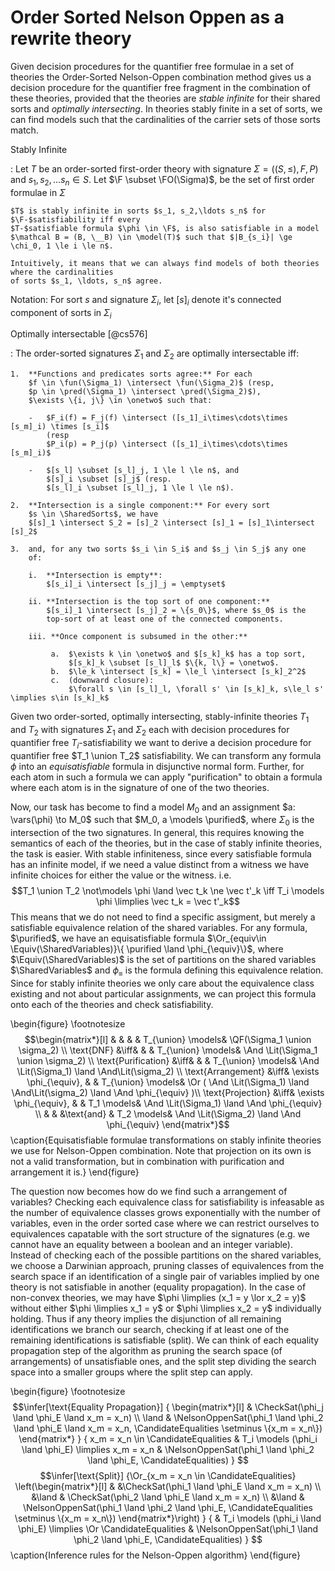 Order Sorted Nelson Oppen as a rewrite theory
=============================================

Given decision procedures for the quantifier free formulae in a set of theories the Order-Sorted
Nelson-Oppen combination method gives us a decision procedure for the quantifier free fragment in
the combination of these theories, provided that the theories are *stable infinite* for their shared
sorts and *optimally intersecting*. In theories stably finite in a set of sorts, we can find models
such that the cardinalities of the carrier sets of those sorts match.

Stably Infinite

:   Let $T$ be an order-sorted first-order theory with signature $\Sigma = ((S, \le), F, P)$ and
    $s_1, s_2,\ldots s_n \in S$. Let $\F \subset \FO(\Sigma)$, be the set of first order formulae in
    $\Sigma$

    $T$ is stably infinite in sorts $s_1, s_2,\ldots s_n$ for $\F-$satisfiability iff every
    $T-$satisfiable formula $\phi \in \F$, is also satisfiable in a model
    $\mathcal B = (B, \__B) \in \model(T)$ such that $|B_{s_i}| \ge \chi_0, 1 \le i \le n$.

    Intuitively, it means that we can always find models of both theories where the cardinalities
    of sorts $s_1, \ldots, s_n$ agree.

Notation: For sort $s$ and signature $\Sigma_i$, let $[s]_i$ denote it's
connected component of sorts in $\Sigma_i$

Optimally intersectable [@cs576]

:   The order-sorted signatures $\Sigma_1$ and $\Sigma_2$ are optimally
    intersectable iff:

    1.  **Functions and predicates sorts agree:** For each
        $f \in \fun(\Sigma_1) \intersect \fun(\Sigma_2)$ (resp,
        $p \in \pred(\Sigma_1) \intersect \pred(\Sigma_2)$),
        $\exists \{i, j\} \in \onetwo$ such that:

        -   $F_i(f) = F_j(f) \intersect ([s_1]_i\times\cdots\times [s_m]_i) \times [s_i]$
            (resp
            $P_i(p) = P_j(p) \intersect ([s_1]_i\times\cdots\times [s_m]_i)$

        -   $[s_l] \subset [s_l]_j, 1 \le l \le n$, and
            $[s]_i \subset [s]_j$ (resp.
            $[s_l]_i \subset [s_l]_j, 1 \le l \le n$).

    2.  **Intersection is a single component:** For every sort
        $s \in \SharedSorts$, we have
        $[s]_1 \intersect S_2 = [s]_2 \intersect [s]_1 = [s]_1\intersect [s]_2$

    3.  and, for any two sorts $s_i \in S_i$ and $s_j \in S_j$ any one
        of:

        i.  **Intersection is empty**:
            $[s_i]_i \intersect [s_j]_j = \emptyset$

        ii. **Intersection is the top sort of one component:**
            $[s_i]_1 \intersect [s_j]_2 = \{s_0\}$, where $s_0$ is the
            top-sort of at least one of the connected components.

        iii. **Once component is subsumed in the other:**

             a.  $\exists k \in \onetwo$ and $[s_k]_k$ has a top sort,
                 $[s_k]_k \subset [s_l]_l$ $\{k, l\} = \onetwo$.
             b.  $\le_k \intersect [s_k] = \le_l \intersect [s_k]_2^2$
             c.  (downward closure):
                 $\forall s \in [s_l]_l, \forall s' \in [s_k]_k, s\le_l s' \implies s\in [s_k]_k$


Given two order-sorted, optimally intersecting, stably-infinite theories $T_1$ and $T_2$ with
signatures $\Sigma_1$ and $\Sigma_2$ each with decision procedures for quantifier free
$T_i$-satisfiability we want to derive a decision procedure for quantifier free $T_1 \union T_2$
satisfiability. We can transform any formula $\phi$ into an *equisatisfiable* formula in disjunctive
normal form. Further, for each atom in such a formula we can apply "purification" to obtain a
formula where each atom is in the signature of one of the two theories.

Now, our task has become to find a model $M_0$ and an assignment $a: \vars(\phi) \to M_0$ such that
$M_0, a \models \purified$, where $\Sigma_0$ is the intersection of the two signatures. In general,
this requires knowing the semantics of each of the theories, but in the case of stably infinite
theories, the task is easier. With stable infiniteness, since every satisfiable formula has an
infinite model, if we need a value distinct from a witness we have infinite choices for either the
value or the witness. i.e. $$T_1 \union T_2 \not\models \phi \land \vec t_k \ne \vec t'_k 
\iff T_i \models \phi \limplies \vec t_k = \vec t'_k$$ This means that we do not need to find a
specific assigment, but merely a satisfiable equivalence relation of the shared variables. For any
formula, $\purified$, we have an equisatisfiable formula
$\Or_{equiv\in \Equiv(\SharedVariables)}\{ \purified \land \phi_{\equiv}\}$, where
$\Equiv(\SharedVariables)$ is the set of partitions on the shared variables $\SharedVariables$ and
$\phi_\equiv$ is the formula defining this equivalence relation. Since for stably infinite theories
we only care about the equivalence class existing and not about particular assignments, we can project this formula onto each of
the theories and check satisfiability.

\begin{figure}
\footnotesize
$$\begin{matrix*}[l]
                    &    &                        &           & T_{\union}  \models& \QF(\Sigma_1 \union \sigma_2)                                              \\
\text{DNF}          &\iff&                        &           & T_{\union}  \models& \And \Lit(\Sigma_1 \union \sigma_2)                                        \\
\text{Purification} &\iff&                        &           & T_{\union}  \models& \And \Lit(\Sigma_1) \land \And\Lit(\sigma_2)                                \\
\text{Arrangement}  &\iff& \exists \phi_{\equiv}, &           & T_{\union}  \models& \Or ( \And \Lit(\Sigma_1) \land \And\Lit(\sigma_2) \land \And \phi_{\equiv} )\\
\text{Projection}   &\iff& \exists \phi_{\equiv}, &           & T_1         \models& \And \Lit(\Sigma_1) \land \And \phi_{\equiv}                                \\
                    &    &                        &\text{and} & T_2         \models& \And \Lit(\Sigma_2) \land \And \phi_{\equiv}
\end{matrix*}$$
\caption{Equisatisfiable formulae transformations on stably infinite theories we use for Nelson-Oppen combination.
Note that projection on its own is not a valid transformation, but in combination with purification and arrangement it is.}
\end{figure}

The question now becomes how do we find such a arrangement of variables? Checking each equivalence
class for satisfiability is infeasable as the number of equivalence classes grows exponentially with
the number of variables, even in the order sorted case where we can restrict ourselves to
equivalences capatable with the sort structure of the signatures (e.g. we cannot have an equality
between a boolean and an integer variable). Instead of checking each of the possible partitions on
the shared variables, we choose a Darwinian approach, pruning classes of equivalences from the
search space if an identification of a single pair of variables implied by one theory is not
satisfiable in another (equality propagation). In the case of non-convex theories, we may have
$\phi \limplies (x_1 = y \lor x_2 = y)$ without either $\phi \limplies x_1 = y$ or
$\phi \limplies x_2 = y$ individually holding. Thus if any theory implies the disjunction of all
remaining identifications we branch our search, checking if at least one of the remaining
identifications is satisfiable (split). We can think of each equality propagation step of the
algorithm as pruning the search space (of arrangements) of unsatisfiable ones, and the split step
dividing the search space into a smaller groups where the split step can apply.

\begin{figure}
\footnotesize
$$\infer[\text{Equality Propagation}]
{ \begin{matrix*}[l]
        & \CheckSat(\phi_j \land \phi_E \land x_m = x_n) \\
  \land & \NelsonOppenSat(\phi_1 \land \phi_2 \land \phi_E \land x_m = x_n, \CandidateEqualities \setminus \{x_m = x_n\})
  \end{matrix*}
}
{ x_m = x_n \in \CandidateEqualities
& T_i \models (\phi_i \land \phi_E) \limplies x_m = x_n
& \NelsonOppenSat(\phi_1 \land \phi_2 \land \phi_E, \CandidateEqualities)
}
$$
$$\infer[\text{Split}]
{\Or_{x_m = x_n \in \CandidateEqualities}
 \left(\begin{matrix*}[l]
      &      &\CheckSat(\phi_1 \land \phi_E \land x_m = x_n) \\
      &\land & \CheckSat(\phi_2 \land \phi_E \land x_m = x_n) \\
      &\land & \NelsonOppenSat(\phi_1 \land \phi_2 \land \phi_E, \CandidateEqualities \setminus \{x_m = x_n\})
 \end{matrix*}\right)
}
{
& T_i \models (\phi_i \land \phi_E) \limplies \Or \CandidateEqualities
& \NelsonOppenSat(\phi_1 \land \phi_2 \land \phi_E, \CandidateEqualities)
}
$$
\caption{Inference rules for the Nelson-Oppen algorithm}
\end{figure}

